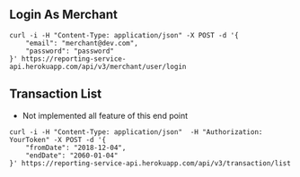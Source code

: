## Login As Merchant
```
curl -i -H "Content-Type: application/json" -X POST -d '{
    "email": "merchant@dev.com",
    "password": "password" 
}' https://reporting-service-api.herokuapp.com/api/v3/merchant/user/login
```

## Transaction List
- Not implemented all feature of this end point
```
curl -i -H "Content-Type: application/json"  -H "Authorization: YourToken" -X POST -d '{
    "fromDate": "2018-12-04", 
    "endDate": "2060-01-04"
}' https://reporting-service-api.herokuapp.com/api/v3/transaction/list
```